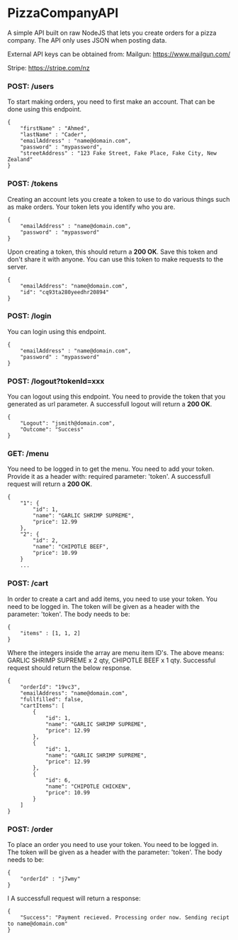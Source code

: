 # PizzaCompanyAPI
A simple API built on raw NodeJS that lets you create orders for a pizza company. The API only uses JSON when posting data.

External API keys can be obtained from:
Mailgun: https://www.mailgun.com/

Stripe: https://stripe.com/nz


### POST: /users
To start making orders, you need to first make an account. That can be done using this endpoint.
```
{
	"firstName" : "Ahmed",
	"lastName" : "Cader",
	"emailAddress" : "name@domain.com",
	"password" : "mypassword",
	"streetAddress" : "123 Fake Street, Fake Place, Fake City, New Zealand"
}
```
### POST: /tokens
Creating an account lets you create a token to use to do various things such as make orders. Your token lets you identify who you are.
```
{
	"emailAddress" : "name@domain.com",
	"password" : "mypassword"
}
```
Upon creating a token, this should return a **200 OK**. Save this token and don't share it with anyone. You can use this token to make requests to the server.
```
{
    "emailAddress": "name@domain.com",
    "id": "cq93ta280yeedhr20894"
}
```
### POST: /login
You can login using this endpoint.
```
{
	"emailAddress" : "name@domain.com",
	"password" : "mypassword"
}
```
### POST: /logout?tokenId=xxx
You can logout using this endpoint. You need to provide the token that you generated as url parameter.
A successfull logout will return a **200 OK**.
```
{
    "Logout": "jsmith@domain.com",
    "Outcome": "Success"
}
```

### GET: /menu
You need to be logged in to get the menu. You need to add your token. Provide it as a header with:
required parameter: 'token'.
A successfull request will return a **200 OK**.
```
{
    "1": {
        "id": 1,
        "name": "GARLIC SHRIMP SUPREME",
        "price": 12.99
    },
    "2": {
        "id": 2,
        "name": "CHIPOTLE BEEF",
        "price": 10.99
    }
    ...
```
### POST: /cart
In order to create a cart and add items, you need to use your token. You need to be logged in. The token will be given as a header with the parameter: 'token'. The body needs to be:
```
{
	"items" : [1, 1, 2]
}
```
Where the integers inside the array are menu item ID's. The above means: GARLIC SHRIMP SUPREME x 2 qty, CHIPOTLE BEEF x 1 qty. Successful request should return the below response. 
```
{
    "orderId": "19vc3",
    "emailAddress": "name@domain.com",
    "fullfilled": false,
    "cartItems": [
        {
            "id": 1,
            "name": "GARLIC SHRIMP SUPREME",
            "price": 12.99
        },
        {
            "id": 1,
            "name": "GARLIC SHRIMP SUPREME",
            "price": 12.99
        },
        {
            "id": 6,
            "name": "CHIPOTLE CHICKEN",
            "price": 10.99
        }
    ]
}
```
### POST: /order
To place an order you need to use your token. You need to be logged in. The token will be given as a header with the parameter: 'token'. The body needs to be:
```
{
	"orderId" : "j7wmy"
}
```
I
A successfull request will return a response:
```
{
    "Success": "Payment recieved. Processing order now. Sending recipt to name@domain.com"
}
```
